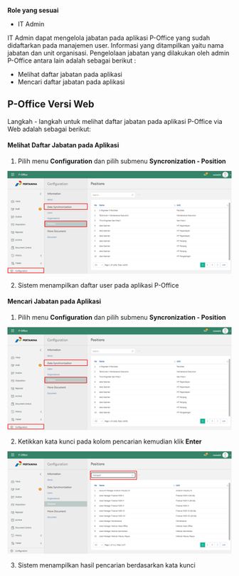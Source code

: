 **Role yang sesuai**

- IT Admin

IT Admin dapat mengelola jabatan pada aplikasi P-Office yang sudah didaftarkan pada manajemen user. Informasi yang ditampilkan yaitu nama jabatan dan unit organisasi. Pengelolaan jabatan yang dilakukan oleh admin P-Office antara lain adalah sebagai berikut :

- Melihat daftar jabatan pada aplikasi
- Mencari daftar jabatan pada aplikasi

## **P-Office Versi Web**

Langkah - langkah untuk melihat daftar jabatan pada aplikasi P-Office via Web adalah sebagai berikut:

#### **Melihat Daftar Jabatan pada Aplikasi**

1.    Pilih menu **Configuration** dan pilih submenu **Syncronization - Position**

![gambar](SC_Konfigurasi/KF09.png)

2.    Sistem menampilkan daftar user pada aplikasi P-Office


#### **Mencari Jabatan pada Aplikasi**

1.    Pilih menu **Configuration** dan pilih submenu **Syncronization - Position**

![gambar](SC_Konfigurasi/KF10.png)

2.    Ketikkan kata kunci pada kolom pencarian kemudian klik **Enter**

![gambar](SC_Konfigurasi/KF11.png)

3.    Sistem menampilkan hasil pencarian berdasarkan kata kunci
